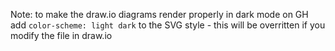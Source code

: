Note: to make the draw.io diagrams render properly in dark mode on GH add `color-scheme: light dark` to the SVG style - this will be overritten if you modify the file in draw.io